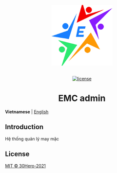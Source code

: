 <div align="center"> <a href="https://gitlab.com/30Hero/zeus"> <img alt="EMCAdmin Logo" width="200" height="200" src="/zeus-web/zeus-frontend/public/resource/img/pwa-512x512.png"> </a> <br> <br>

[![license](https://img.shields.io/badge/license-MIT-green)](LICENSE)

<h1>EMC admin</h1>
</div>

**Vietnamese** | [English](./README.md)

## Introduction

Hệ thống quản lý may mặc

## License

[MIT © 30Hero-2021](./LICENSE)
